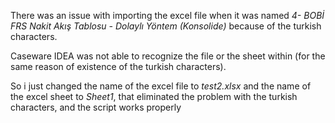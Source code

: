There was an issue with importing the excel file when it was named _4- BOBİ FRS Nakit Akış Tablosu - Dolaylı Yöntem (Konsolide)_ because of the turkish characters.

Caseware IDEA was not able to recognize the file or the sheet within (for the same reason of existence of the turkish characters).

So i just changed the name of the excel file to _test2.xlsx_ and the name of the excel sheet to _Sheet1_, that eliminated the problem with the turkish characters, and the script works properly 


